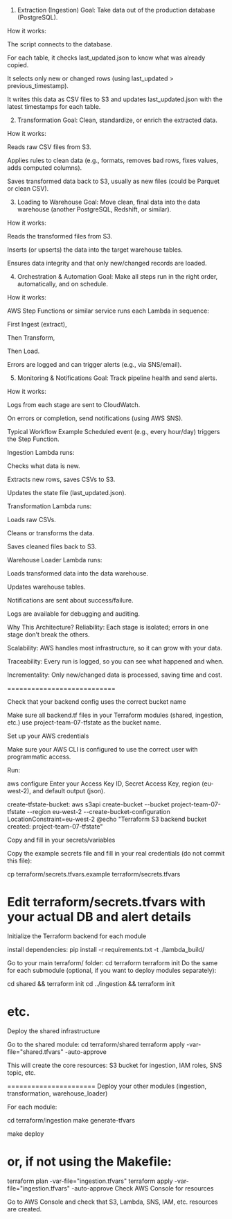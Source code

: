 1. Extraction (Ingestion)
Goal: Take data out of the production database (PostgreSQL).

How it works:

The script connects to the database.

For each table, it checks last_updated.json to know what was already copied.

It selects only new or changed rows (using last_updated > previous_timestamp).

It writes this data as CSV files to S3 and updates last_updated.json with the latest timestamps for each table.

2. Transformation
Goal: Clean, standardize, or enrich the extracted data.

How it works:

Reads raw CSV files from S3.

Applies rules to clean data (e.g., formats, removes bad rows, fixes values, adds computed columns).

Saves transformed data back to S3, usually as new files (could be Parquet or clean CSV).

3. Loading to Warehouse
Goal: Move clean, final data into the data warehouse (another PostgreSQL, Redshift, or similar).

How it works:

Reads the transformed files from S3.

Inserts (or upserts) the data into the target warehouse tables.

Ensures data integrity and that only new/changed records are loaded.

4. Orchestration & Automation
Goal: Make all steps run in the right order, automatically, and on schedule.

How it works:

AWS Step Functions or similar service runs each Lambda in sequence:

First Ingest (extract),

Then Transform,

Then Load.

Errors are logged and can trigger alerts (e.g., via SNS/email).

5. Monitoring & Notifications
Goal: Track pipeline health and send alerts.

How it works:

Logs from each stage are sent to CloudWatch.

On errors or completion, send notifications (using AWS SNS).

Typical Workflow Example
Scheduled event (e.g., every hour/day) triggers the Step Function.

Ingestion Lambda runs:

Checks what data is new.

Extracts new rows, saves CSVs to S3.

Updates the state file (last_updated.json).

Transformation Lambda runs:

Loads raw CSVs.

Cleans or transforms the data.

Saves cleaned files back to S3.

Warehouse Loader Lambda runs:

Loads transformed data into the data warehouse.

Updates warehouse tables.

Notifications are sent about success/failure.

Logs are available for debugging and auditing.

Why This Architecture?
Reliability: Each stage is isolated; errors in one stage don’t break the others.

Scalability: AWS handles most infrastructure, so it can grow with your data.

Traceability: Every run is logged, so you can see what happened and when.

Incrementality: Only new/changed data is processed, saving time and cost.


===========================


Check that your backend config uses the correct bucket name

Make sure all backend.tf files in your Terraform modules (shared, ingestion, etc.) use project-team-07-tfstate as the bucket name.

Set up your AWS credentials

Make sure your AWS CLI is configured to use the correct user with programmatic access.

Run:


aws configure
Enter your Access Key ID, Secret Access Key, region (eu-west-2), and default output (json).



create-tfstate-bucket:
	aws s3api create-bucket --bucket project-team-07-tfstate --region eu-west-2 --create-bucket-configuration LocationConstraint=eu-west-2
    @echo "Terraform S3 backend bucket created: project-team-07-tfstate"






Copy and fill in your secrets/variables

Copy the example secrets file and fill in your real credentials (do not commit this file):


cp terraform/secrets.tfvars.example terraform/secrets.tfvars
# Edit terraform/secrets.tfvars with your actual DB and alert details
Initialize the Terraform backend for each module


install dependencies:
pip install -r requirements.txt -t ./lambda_build/





Go to your main terraform/ folder:
cd terraform
terraform init
Do the same for each submodule (optional, if you want to deploy modules separately):


cd shared && terraform init
cd ../ingestion && terraform init
# etc.
Deploy the shared infrastructure

Go to the shared module:
cd terraform/shared
terraform apply -var-file="shared.tfvars" -auto-approve

This will create the core resources: S3 bucket for ingestion, IAM roles, SNS topic, etc.


======================
Deploy your other modules (ingestion, transformation, warehouse_loader)

For each module:

cd terraform/ingestion
make generate-tfvars


make deploy
# or, if not using the Makefile:
terraform plan -var-file="ingestion.tfvars"
terraform apply -var-file="ingestion.tfvars" -auto-approve
Check AWS Console for resources

Go to AWS Console and check that S3, Lambda, SNS, IAM, etc. resources are created.

